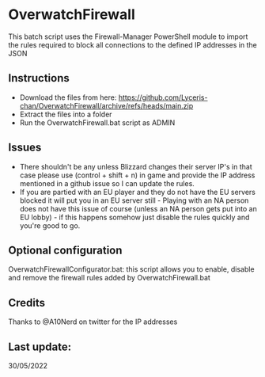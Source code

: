 # OverwatchFirewall
This batch script uses the Firewall-Manager PowerShell module to import the rules required to block all connections to the defined IP addresses in the JSON

## Instructions
- Download the files from here: https://github.com/Lyceris-chan/OverwatchFirewall/archive/refs/heads/main.zip
- Extract the files into a folder
- Run the OverwatchFirewall.bat script as ADMIN

## Issues
- There shouldn't be any unless Blizzard changes their server IP's in that case please use (control + shift + n) in game and provide the IP address mentioned in a github issue so I can update the rules.
- If you are partied with an EU player and they do not have the EU servers blocked it will put you in an EU server still - Playing with an NA person does not have this issue of course (unless an NA person gets put into an EU lobby) - if this happens somehow just disable the rules quickly and you're good to go.

## Optional configuration
OverwatchFirewallConfigurator.bat: this script allows you to enable, disable and remove the firewall rules added by OverwatchFirewall.bat

## Credits
Thanks to @A10Nerd on twitter for the IP addresses

## Last update:
30/05/2022
